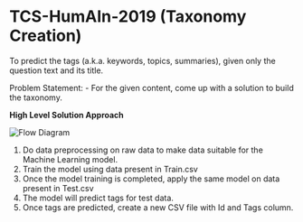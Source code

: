 # TCS-HumAIn-2019 (Taxonomy Creation)
To predict the tags (a.k.a. keywords, topics, summaries), given only the
question text and its title.

Problem Statement: - For the given content, come up 
with a solution to build the taxonomy. 

**High Level Solution Approach**


![Flow Diagram](https://user-images.githubusercontent.com/40590709/63788791-b46b4000-c913-11e9-81e0-a15f3b101667.jpg)

1. Do data preprocessing on raw data to make data suitable for the Machine
Learning model.
2. Train the model using data present in Train.csv
3. Once the model training is completed, apply the same model on data present
in Test.csv
4. The model will predict tags for test data.
5. Once tags are predicted, create a new CSV file with Id and Tags column.

